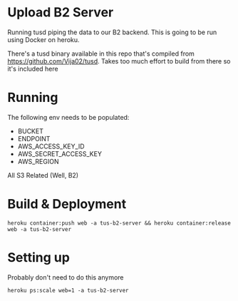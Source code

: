 # Upload B2 Server

Running tusd piping the data to our B2 backend. This is going to be run using Docker on heroku. 

There's a tusd binary available in this repo that's compiled from https://github.com/Vija02/tusd. Takes too much effort to build from there so it's included here

# Running
The following env needs to be populated:

- BUCKET
- ENDPOINT
- AWS_ACCESS_KEY_ID
- AWS_SECRET_ACCESS_KEY
- AWS_REGION

All S3 Related (Well, B2)

# Build & Deployment 

`heroku container:push web -a tus-b2-server && heroku container:release web -a tus-b2-server`

# Setting up
Probably don't need to do this anymore

`heroku ps:scale web=1 -a tus-b2-server`